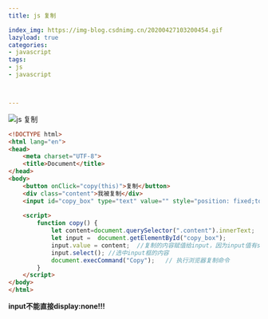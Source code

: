 ```yaml
---
title: js 复制

index_img: https://img-blog.csdnimg.cn/20200427103200454.gif
lazyload: true
categories:
- javascript
tags:
- js
- javascript



---
```











![js 复制](https://img-blog.csdnimg.cn/20200427103200454.gif#pic_center)


```html
<!DOCTYPE html>
<html lang="en">
<head>
	<meta charset="UTF-8">
	<title>Document</title>
</head>
<body>
	<button onClick="copy(this)">复制</button>
	<div class="content">我被复制</div>
	<input id="copy_box" type="text" value="" style="position: fixed;top: -100px;"/>
	
	<script>
		function copy() {
			let content=document.querySelector(".content").innerText;
		    let input =  document.getElementById("copy_box");
		    input.value = content;  //复制的内容赋值给input，因为input值有select()功能  
		    input.select();	//选中input框的内容
		    document.execCommand("Copy");	// 执行浏览器复制命令
		}
	</script>
</body>
</html>
```
**input不能直接display:none!!!**





